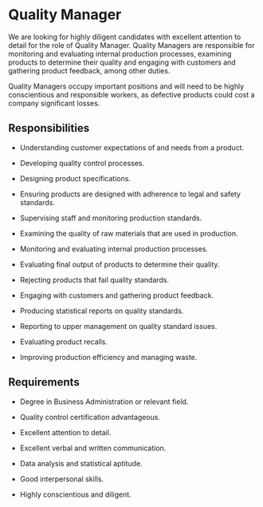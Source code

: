 # Quality Manager

We are looking for highly diligent candidates with excellent attention to detail for the role of Quality Manager. Quality Managers are responsible for monitoring and evaluating internal production processes, examining products to determine their quality and engaging with customers and gathering product feedback, among other duties.

Quality Managers occupy important positions and will need to be highly conscientious and responsible workers, as defective products could cost a company significant losses.

## Responsibilities

* Understanding customer expectations of and needs from a product.

* Developing quality control processes.

* Designing product specifications.

* Ensuring products are designed with adherence to legal and safety standards.

* Supervising staff and monitoring production standards.

* Examining the quality of raw materials that are used in production.

* Monitoring and evaluating internal production processes.

* Evaluating final output of products to determine their quality.

* Rejecting products that fail quality standards.

* Engaging with customers and gathering product feedback.

* Producing statistical reports on quality standards.

* Reporting to upper management on quality standard issues.

* Evaluating product recalls.

* Improving production efficiency and managing waste.

## Requirements

* Degree in Business Administration or relevant field.

* Quality control certification advantageous.

* Excellent attention to detail.

* Excellent verbal and written communication.

* Data analysis and statistical aptitude.

* Good interpersonal skills.

* Highly conscientious and diligent.

